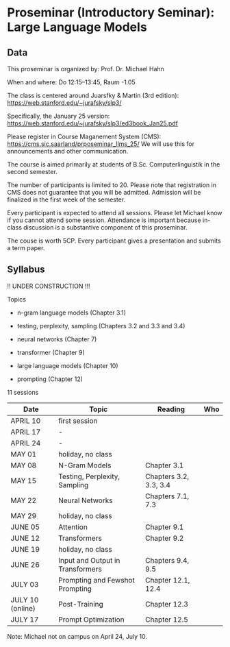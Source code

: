 # Proseminar (Introductory Seminar): Large Language Models



## Data

This proseminar is organized by: Prof. Dr. Michael Hahn

When and where: Do 12:15–13:45, Raum -1.05

The class is centered around Juarsfky & Martin (3rd edition): https://web.stanford.edu/~jurafsky/slp3/

Specifically, the January 25 version: https://web.stanford.edu/~jurafsky/slp3/ed3book_Jan25.pdf

Please register in Course Maganement System (CMS): https://cms.sic.saarland/prposeminar_llms_25/
We will use this for announcements and other communication.

The course is aimed primarily at students of B.Sc. Computerlinguistik in the second semester.

The number of participants is limited to 20. Please note that registration in CMS does not guarantee that you will be admitted. Admission will be finalized in the first week of the semester.

Every participant is expected to attend all sessions. Please let Michael know if you cannot attend some session. Attendance is important because in-class discussion is a substantive component of this proseminar.

The couse is worth 5CP. Every participant gives a presentation and submits a term paper.

## Syllabus

!! UNDER CONSTRUCTION !!!

Topics

- n-gram language models (Chapter 3.1)

- testing, perplexity, sampling (Chapters 3.2 and 3.3 and 3.4)

- neural networks (Chapter 7)

- transformer (Chapter 9)

- large language models (Chapter 10)

 
- prompting  (Chapter 12)


11 sessions

| Date      | Topic               | Reading | Who |
|-----------|--------------------|-----|-----|
| APRIL 10  | first session                   |   |   |
| APRIL 17  | -                   |   |   |
| APRIL 24  | -                   |   |   |
| MAY 01    | holiday, no class  |   |   |
| MAY 08    | N-Gram Models      | Chapter 3.1   |   |
| MAY 15    | Testing, Perplexity, Sampling    | Chapters 3.2, 3.3, 3.4   |   |
| MAY 22    | Neural Networks                   | Chapters 7.1, 7.3   |   |
| MAY 29    | holiday, no class  |   |   |
| JUNE 05   | Attention                   | Chapter 9.1   |   |
| JUNE 12   | Transformers                   | Chapter 9.2   |   |
| JUNE 19   | holiday, no class  |   |   |
| JUNE 26   | Input and Output  in Transformers                   | Chapters 9.4, 9.5  |   |
| JULY 03   |   Prompting and Fewshot Prompting                | Chapter 12.1, 12.4  |   |
| JULY 10 (online)   |    Post-Training                | Chapter 12.3  |   |
| JULY 17   |    Prompt Optimization                | Chapter 12.5  |   |

Note: Michael not on campus on April 24, July 10.
